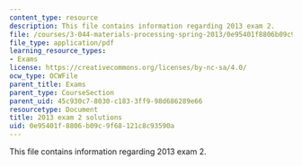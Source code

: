 ```yaml
---
content_type: resource
description: This file contains information regarding 2013 exam 2.
file: /courses/3-044-materials-processing-spring-2013/0e95401f8806b09c9f68121c8c93590a_MIT3_044S13_2013exam2.pdf
file_type: application/pdf
learning_resource_types:
- Exams
license: https://creativecommons.org/licenses/by-nc-sa/4.0/
ocw_type: OCWFile
parent_title: Exams
parent_type: CourseSection
parent_uid: 45c930c7-8030-c183-3ff9-98d686289e66
resourcetype: Document
title: 2013 exam 2 solutions
uid: 0e95401f-8806-b09c-9f68-121c8c93590a
---
```

This file contains information regarding 2013 exam 2.